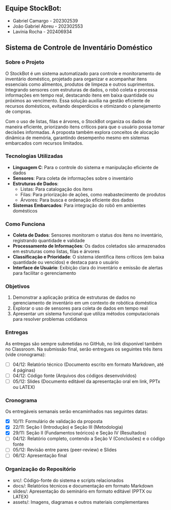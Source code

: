 ## Equipe StockBot:
- Gabriel Camargo - 202302539
- João Gabriel Abreu - 202302553
- Lavínia Rocha - 202406934

## Sistema de Controle de Inventário Doméstico 

### Sobre o Projeto
O StockBot é um sistema automatizado para controle e monitoramento de inventário doméstico, projetado para organizar e acompanhar itens essenciais como alimentos, produtos de limpeza e outros suprimentos. Integrando sensores com estruturas de dados, o robô coleta e processa informações em tempo real, destacando itens em baixa quantidade ou próximos ao vencimento. Essa solução auxilia na gestão eficiente de recursos domésticos, evitando desperdícios e otimizando o planejamento de compras.

Com o uso de listas, filas e árvores, o StockBot organiza os dados de maneira eficiente, priorizando itens críticos para que o usuário possa tomar decisões informadas. A proposta também explora conceitos de alocação dinâmica de memória, garantindo desempenho mesmo em sistemas embarcados com recursos limitados.

### Tecnologias Utilizadas
- **Linguagem C**: Para o controle do sistema e manipulação eficiente de dados
- **Sensores**: Para coleta de informações sobre o inventário
- **Estruturas de Dados**:
  - Listas: Para catalogação dos itens
  - Filas: Para priorização de ações, como reabastecimento de produtos
  - Árvores: Para busca e ordenação eficiente dos dados
- **Sistemas Embarcados**: Para integração do robô em ambientes domésticos

### Como Funciona
- **Coleta de Dados**: Sensores monitoram o status dos itens no inventário, registrando quantidade e validade
- **Processamento de Informações**: Os dados coletados são armazenados em estruturas como listas, filas e árvores
- **Classificação e Prioridade**: O sistema identifica itens críticos (em baixa quantidade ou vencidos) e destaca para o usuário
- **Interface de Usuário**: Exibição clara do inventário e emissão de alertas para facilitar o gerenciamento

### Objetivos
1) Demonstrar a aplicação prática de estruturas de dados no gerenciamento de inventário em um contexto de robótica doméstica
2) Explorar o uso de sensores para coleta de dados em tempo real
3) Apresentar um sistema funcional que utiliza métodos computacionais para resolver problemas cotidianos

### Entregas
As entregas são sempre submetidas no GitHub, no link disponível também no Classroom.
Na submissão final, serão entregues os seguintes três itens (vide cronograma):
- [ ] 04/12: Relatório técnico (Documento escrito em formato Markdown, até 4 páginas)
- [ ] 04/12: Código fonte (Arquivos dos códigos desenvolvidos)
- [ ] 05/12: Slides (Documento editável da apresentação oral em link, PPTx ou LATEX)

### Cronograma
Os entregáveis semanais serão encaminhados nas seguintes datas:
- [X] 10/11: Formulário de validação da proposta
- [X] 22/11: Seção I (Introdução) e Seção III (Metodologia)
- [X] 29/11: Seção II (Fundamentos teóricos) e Seção IV (Resultados)
- [ ] 04/12: Relatório completo, contendo a Seção V (Conclusões) e o código fonte
- [ ] 05/12: Revisão entre pares (peer-review) e Slides
- [ ] 06/12: Apresentação final

### Organização do Repositório
- src/: Código-fonte do sistema e scripts relacionados
- docs/: Relatórios técnicos e documentação em formato Markdown
- slides/: Apresentação do seminário em formato editável (PPTX ou LATEX)
- assets/: Imagens, diagramas e outros materiais complementares
